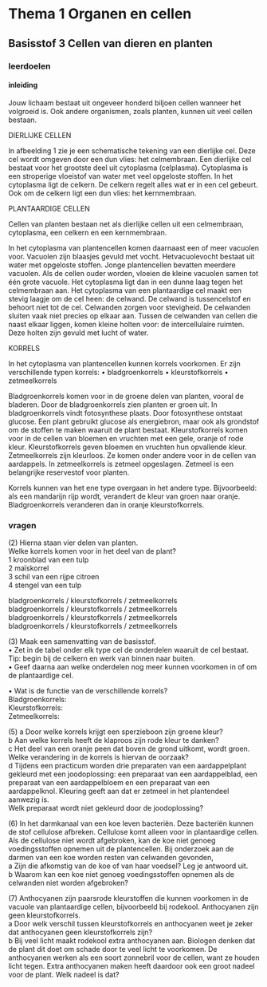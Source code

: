 # Thema 1 Organen en cellen

## Basisstof 3 Cellen van dieren en planten

### leerdoelen

#### inleiding

Jouw lichaam bestaat uit ongeveer honderd biljoen cellen wanneer het volgroeid is. 
Ook andere organismen, zoals planten, kunnen uit veel cellen bestaan.

DIERLIJKE CELLEN

In afbeelding 1 zie je een schematische tekening van een dierlijke cel. Deze cel wordt 
omgeven door een dun vlies: het celmembraan. Een dierlijke cel bestaat voor het 
grootste deel uit cytoplasma (celplasma). Cytoplasma is een stroperige vloeistof van 
water met veel opgeloste stoffen. In het cytoplasma ligt de celkern. De celkern regelt 
alles wat er in een cel gebeurt. Ook om de celkern ligt een dun vlies: het kernmembraan.

PLANTAARDIGE CELLEN

Cellen van planten bestaan net als dierlijke cellen uit een celmembraan, cytoplasma, een 
celkern en een kernmembraan.

In het cytoplasma van plantencellen komen daarnaast een of meer vacuolen voor. 
Vacuolen zijn blaasjes gevuld met vocht. Hetvacuolevocht bestaat uit water met 
opgeloste stoffen. Jonge plantencellen bevatten meerdere vacuolen. Als de cellen ouder 
worden, vloeien de kleine vacuolen samen tot één grote vacuole. Het cytoplasma ligt dan 
in een dunne laag tegen het celmembraan aan.
Het cytoplasma van een plantaardige cel maakt een stevig laagje om de cel heen: de 
celwand. De celwand is tussencelstof en behoort niet tot de cel. Celwanden zorgen voor 
stevigheid.
De celwanden sluiten vaak niet precies op elkaar aan. Tussen de celwanden van cellen 
die naast elkaar liggen, komen kleine holten voor: de intercellulaire ruimten. Deze holten 
zijn gevuld met lucht of water.

KORRELS

In het cytoplasma van plantencellen kunnen korrels voorkomen. Er zijn verschillende 
typen korrels:
• bladgroenkorrels
• kleurstofkorrels
• zetmeelkorrels

Bladgroenkorrels komen voor in de groene delen van planten, vooral de bladeren. Door 
de bladgroenkorrels zien planten er groen uit. In bladgroenkorrels vindt fotosynthese 
plaats. Door fotosynthese ontstaat glucose. Een plant gebruikt glucose als energiebron, 
maar ook als grondstof om de stoffen te maken waaruit de plant bestaat.
Kleurstofkorrels komen voor in de cellen van bloemen en vruchten met een gele, oranje 
of rode kleur. Kleurstofkorrels geven bloemen en vruchten hun opvallende kleur.
Zetmeelkorrels zijn kleurloos. Ze komen onder andere voor in de cellen van aardappels. 
In zetmeelkorrels is zetmeel opgeslagen. Zetmeel is een belangrijke reservestof voor planten.

Korrels kunnen van het ene type overgaan in het andere type. Bijvoorbeeld: als een 
mandarijn rijp wordt, verandert de kleur van groen naar oranje. Bladgroenkorrels 
veranderen dan in oranje kleurstofkorrels.

### vragen

(2) Hierna staan vier delen van planten.  
Welke korrels komen voor in het deel van de plant?  
1 kroonblad van een tulp  
2 maïskorrel  
3 schil van een rijpe citroen  
4 stengel van een tulp  

bladgroenkorrels / kleurstofkorrels / zetmeelkorrels  
bladgroenkorrels / kleurstofkorrels / zetmeelkorrels  
bladgroenkorrels / kleurstofkorrels / zetmeelkorrels  
bladgroenkorrels / kleurstofkorrels / zetmeelkorrels  

(3) Maak een samenvatting van de basisstof.  
• Zet in de tabel onder elk type cel de onderdelen waaruit de cel bestaat.  
Tip: begin bij de celkern en werk van binnen naar buiten.  
• Geef daarna aan welke onderdelen nog meer kunnen voorkomen in of om de plantaardige cel.  

• Wat is de functie van de verschillende korrels?  
Bladgroenkorrels:  
Kleurstofkorrels:  
Zetmeelkorrels:  

(5) a Door welke korrels krijgt een sperzieboon zijn groene kleur?  
b Aan welke korrels heeft de klaproos zijn rode kleur te danken?  
c Het deel van een oranje peen dat boven de grond uitkomt, wordt groen. Welke verandering in de korrels is hiervan de oorzaak?  
d Tijdens een practicum worden drie preparaten van een aardappelplant gekleurd met een joodoplossing: een preparaat van een aardappelblad, een preparaat van een aardappelbloem en een preparaat van een aardappelknol. Kleuring geeft aan dat er zetmeel in het plantendeel aanwezig is.  
Welk preparaat wordt niet gekleurd door de joodoplossing?  

(6) In het darmkanaal van een koe leven bacteriën. Deze bacteriën kunnen de stof cellulose afbreken. Cellulose komt alleen voor in plantaardige cellen. Als de cellulose niet wordt afgebroken, kan de koe niet genoeg voedingsstoffen opnemen uit de plantencellen. Bij onderzoek aan de darmen van een koe worden resten van celwanden gevonden,  
a Zijn die afkomstig van de koe of van haar voedsel? Leg je antwoord uit.  
b Waarom kan een koe niet genoeg voedingsstoffen opnemen als de celwanden niet worden afgebroken?  

(7) Anthocyanen zijn paarsrode kleurstoffen die kunnen voorkomen in de vacuole van plantaardige cellen, bijvoorbeeld bij rodekool. Anthocyanen zijn geen kleurstofkorrels.  
a Door welk verschil tussen kleurstofkorrels en anthocyanen weet je zeker dat anthocyanen geen kleurstofkorrels zijn?  
b Bij veel licht maakt rodekool extra anthocyanen aan. Biologen denken dat de plant dit doet om schade door te veel licht te voorkomen. De anthocyanen werken als een soort zonnebril voor de cellen, want ze houden licht tegen. Extra anthocyanen maken heeft daardoor ook een groot nadeel voor de plant. Welk nadeel is dat?  